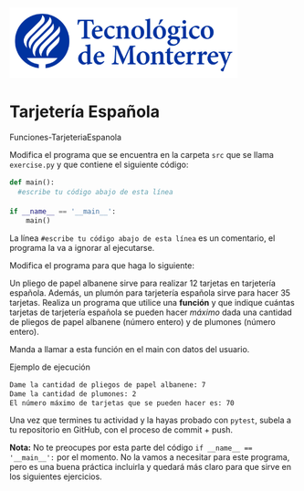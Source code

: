 ![Tec de Monterrey](../../images/logotecmty.png)
# Tarjetería Española
Funciones-TarjeteriaEspanola

Modifica el programa que se encuentra en la carpeta `src` que se llama `exercise.py` y que contiene el siguiente código:

```python
def main():
  #escribe tu código abajo de esta línea

if __name__ == '__main__':
    main()
```

La línea `#escribe tu código abajo de esta línea` es un comentario, el programa la va a ignorar al ejecutarse.

Modifica el programa para que haga lo siguiente:

Un pliego de papel albanene sirve para realizar 12 tarjetas en tarjetería española. Además, un plumón para tarjetería española sirve para hacer 35 tarjetas. Realiza un programa que utilice una **función** y que indique cuántas tarjetas de tarjetería española se pueden hacer *máximo* dada una cantidad de pliegos de papel albanene (número entero) y de plumones (número entero).

Manda a llamar a esta función en el main con datos del usuario. 

Ejemplo de ejecución

```
Dame la cantidad de pliegos de papel albanene: 7
Dame la cantidad de plumones: 2
El número máximo de tarjetas que se pueden hacer es: 70
```

Una vez que termines tu actividad y la hayas probado con `pytest`, subela a tu repositorio en GitHub, con el proceso de commit + push.

**Nota:** No te preocupes por esta parte del código `if __name__ == '__main__':` por el momento. No la vamos a necesitar para este programa, pero es una buena práctica incluirla y quedará más claro para que sirve en los siguientes ejercicios.

[//]: # (Autor: Gil Huesca - ghjuarez at tec.mx)